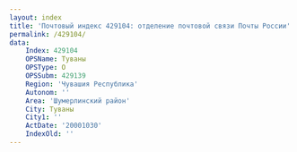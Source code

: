 ```yaml
---
layout: index
title: 'Почтовый индекс 429104: отделение почтовой связи Почты России'
permalink: /429104/
data:
    Index: 429104
    OPSName: Туваны
    OPSType: О
    OPSSubm: 429139
    Region: 'Чувашия Республика'
    Autonom: ''
    Area: 'Шумерлинский район'
    City: Туваны
    City1: ''
    ActDate: '20001030'
    IndexOld: ''
---
```

